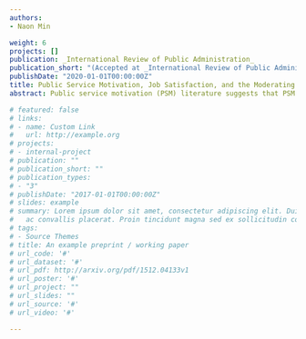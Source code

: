 ```yaml
---
authors:
- Naon Min

weight: 6
projects: []
publication: _International Review of Public Administration_
publication_short: "(Accepted at _International Review of Public Administration_)"
publishDate: "2020-01-01T00:00:00Z"
title: Public Service Motivation, Job Satisfaction, and the Moderating Effect of Employment Sector: A Meta-Analysis
abstract: Public service motivation (PSM) literature suggests that PSM has a positive effect on employees’ job satisfaction. Using meta-analysis, this study examines the aggregate effect of PSM on job satisfaction. In addition, this study investigates whether sector affiliation moderates the relationship between PSM and employee job satisfaction. Based on reported correlations between PSM and job satisfaction from 46 studies, this study finds compelling evidence for a positive relationship between PSM and job satisfaction. Furthermore, a subsequent analysis reveals that this relationship is stronger for individuals who work in the government sector.

# featured: false
# links:
# - name: Custom Link
#   url: http://example.org
# projects:
# - internal-project
# publication: ""
# publication_short: ""
# publication_types:
# - "3"
# publishDate: "2017-01-01T00:00:00Z"
# slides: example
# summary: Lorem ipsum dolor sit amet, consectetur adipiscing elit. Duis posuere tellus
#   ac convallis placerat. Proin tincidunt magna sed ex sollicitudin condimentum.
# tags:
# - Source Themes
# title: An example preprint / working paper
# url_code: '#'
# url_dataset: '#'
# url_pdf: http://arxiv.org/pdf/1512.04133v1
# url_poster: '#'
# url_project: ""
# url_slides: ""
# url_source: '#'
# url_video: '#'

---
```


